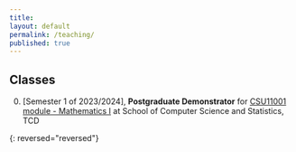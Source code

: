 ```yaml
---
title:
layout: default
permalink: /teaching/
published: true
---
```


## Classes

0. [Semester 1 of 2023/2024], **Postgraduate Demonstrator** for [CSU11001 module - Mathematics I](https://teaching.scss.tcd.ie/module/csu11001-mathematics-i/) at School of Computer Science and Statistics, TCD

{: reversed="reversed"}

